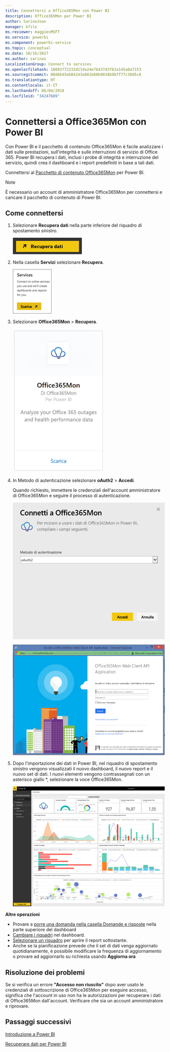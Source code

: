 ```yaml
---
title: Connettersi a Office365Mon con Power BI
description: Office365Mon per Power BI
author: SarinaJoan
manager: kfile
ms.reviewer: maggiesMSFT
ms.service: powerbi
ms.component: powerbi-service
ms.topic: conceptual
ms.date: 10/16/2017
ms.author: sarinas
LocalizationGroup: Connect to services
ms.openlocfilehash: 18093772232d119a24e76437d3f62a145a0a7153
ms.sourcegitcommit: 80d6b45eb84243e801b60b9038b9bff77c30d5c8
ms.translationtype: HT
ms.contentlocale: it-IT
ms.lasthandoff: 06/04/2018
ms.locfileid: "34247689"
---
```

# <a name="connect-to-office365mon-with-power-bi"></a>Connettersi a Office365Mon con Power BI
Con Power BI e il pacchetto di contenuto Office365Mon è facile analizzare i dati sulle prestazioni, sull'integrità e sulle interruzioni di servizio di Office 365. Power BI recupera i dati, inclusi i probe di integrità e interruzione del servizio, quindi crea il dashboard e i report predefiniti in base a tali dati.

Connettersi al [Pacchetto di contenuto Office365Mon](https://app.powerbi.com/groups/me/getdata/services/office365mon) per Power BI.

>[!NOTE]
>È necessario un account di amministratore Office365Mon per connettersi e caricare il pacchetto di contenuto di Power BI.

## <a name="how-to-connect"></a>Come connettersi
1. Selezionare **Recupera dati** nella parte inferiore del riquadro di spostamento sinistro.
   
   ![](media/service-connect-to-office365mon/pbi_getdata.png)
2. Nella casella **Servizi** selezionare **Recupera**.
   
   ![](media/service-connect-to-office365mon/pbi_getservices.png) 
3. Selezionare **Office365Mon** \> **Recupera**.
   
   ![](media/service-connect-to-office365mon/o365mon.png)
4. In Metodo di autenticazione selezionare **oAuth2** \> **Accedi**.
   
   Quando richiesto, immettere le credenziali dell'account amministratore di Office365Mon e seguire il processo di autenticazione.
   
   ![](media/service-connect-to-office365mon/creds.png)
   
   ![](media/service-connect-to-office365mon/creds2.png)
5. Dopo l'importazione dei dati in Power BI, nel riquadro di spostamento sinistro vengono visualizzati il nuovo dashboard, il nuovo report e il nuovo set di dati. I nuovi elementi vengono contrassegnati con un asterisco giallo \*, selezionare la voce Office365Mon.
   
   ![](media/service-connect-to-office365mon/dashboard4.png)

**Altre operazioni**

* Provare a [porre una domanda nella casella Domande e risposte](power-bi-q-and-a.md) nella parte superiore del dashboard
* [Cambiare i riquadri](service-dashboard-edit-tile.md) nel dashboard.
* [Selezionare un riquadro](service-dashboard-tiles.md) per aprire il report sottostante.
* Anche se la pianificazione prevede che il set di dati venga aggiornato quotidianamente, è possibile modificare la frequenza di aggiornamento o provare ad aggiornarlo su richiesta usando **Aggiorna ora**

## <a name="troubleshooting"></a>Risoluzione dei problemi
Se si verifica un errore **"Accesso non riuscito"** dopo aver usato le credenziali di sottoscrizione di Office365Mon per eseguire accesso, significa che l'account in uso non ha le autorizzazioni per recuperare i dati di Office365Mon dall'account. Verificare che sia un account amministratore e riprovare.

## <a name="next-steps"></a>Passaggi successivi
[Introduzione a Power BI](service-get-started.md)

[Recuperare dati per Power BI](service-get-data.md)

